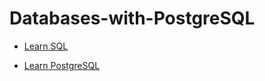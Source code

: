 # Databases-with-PostgreSQL

- [Learn SQL](https://github.com/devliwa/Learn-SQL)

- [Learn PostgreSQL](https://github.com/devliwa/Learn-PostgreSQL)
